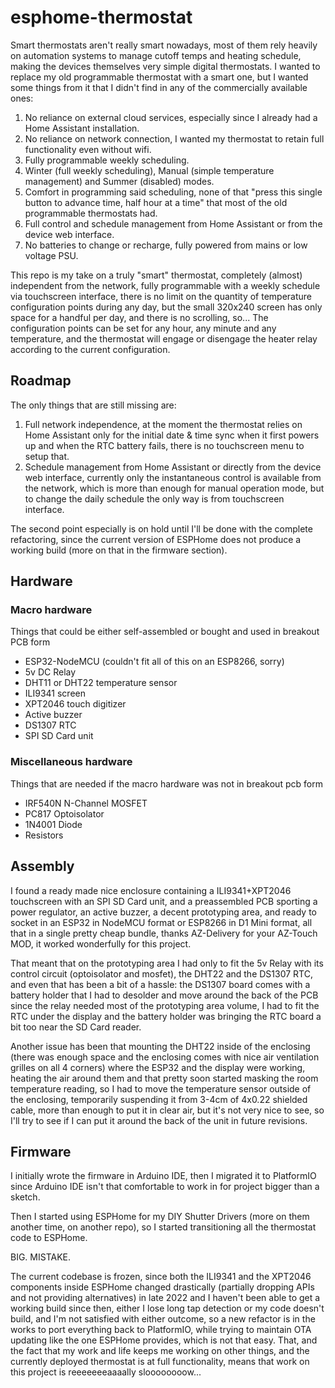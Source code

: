 # esphome-thermostat

Smart thermostats aren't really smart nowadays, most of them rely heavily on automation systems to manage cutoff temps and heating schedule, making the devices themselves very simple digital thermostats.
I wanted to replace my old programmable thermostat with a smart one, but I wanted some things from it that I didn't find in any of the commercially available ones:

1. No reliance on external cloud services, especially since I already had a Home Assistant installation.
2. No reliance on network connection, I wanted my thermostat to retain full functionality even without wifi.
3. Fully programmable weekly scheduling.
4. Winter (full weekly scheduling), Manual (simple temperature management) and Summer (disabled) modes.
5. Comfort in programming said scheduling, none of that "press this single button to advance time, half hour at a time" that most of the old programmable thermostats had.
6. Full control and schedule management from Home Assistant or from the device web interface.
7. No batteries to change or recharge, fully powered from mains or low voltage PSU.

This repo is my take on a truly "smart" thermostat, completely (almost) independent from the network, fully programmable with a weekly schedule via touchscreen interface, there is no limit on the quantity of temperature configuration points during any day, but the small 320x240 screen has only space for a handful per day, and there is no scrolling, so...
The configuration points can be set for any hour, any minute and any temperature, and the thermostat will engage or disengage the heater relay according to the current configuration.

## Roadmap

The only things that are still missing are:
1. Full network independence, at the moment the thermostat relies on Home Assistant only for the initial date & time sync when it first powers up and when the RTC battery fails, there is no touchscreen menu to setup that.
2. Schedule management from Home Assistant or directly from the device web interface, currently only the instantaneous control is available from the network, which is more than enough for manual operation mode, but to change the daily schedule the only way is from touchscreen interface.

The second point especially is on hold until I'll be done with the complete refactoring, since the current version of ESPHome does not produce a working build (more on that in the firmware section).

## Hardware

### Macro hardware 
Things that could be either self-assembled or bought and used in breakout PCB form
- ESP32-NodeMCU (couldn't fit all of this on an ESP8266, sorry)
- 5v DC Relay
- DHT11 or DHT22 temperature sensor
- ILI9341 screen
- XPT2046 touch digitizer
- Active buzzer
- DS1307 RTC
- SPI SD Card unit

### Miscellaneous hardware
Things that are needed if the macro hardware was not in breakout pcb form
- IRF540N N-Channel MOSFET
- PC817 Optoisolator
- 1N4001 Diode
- Resistors

## Assembly

I found a ready made nice enclosure containing a ILI9341+XPT2046 touchscreen with an SPI SD Card unit, and a preassembled PCB sporting a power regulator, an active buzzer, a decent prototyping area, and ready to socket in an ESP32 in NodeMCU format or ESP8266 in D1 Mini format, all that in a single pretty cheap bundle, thanks AZ-Delivery for your AZ-Touch MOD, it worked wonderfully for this project.

That meant that on the prototyping area I had only to fit the 5v Relay with its control circuit (optoisolator and mosfet), the DHT22 and the DS1307 RTC, and even that has been a bit of a hassle: the DS1307 board comes with a battery holder that I had to desolder and move around the back of the PCB since the relay needed most of the prototyping area volume, I had to fit the RTC under the display and the battery holder was bringing the RTC board a bit too near the SD Card reader.

Another issue has been that mounting the DHT22 inside of the enclosing (there was enough space and the enclosing comes with nice air ventilation grilles on all 4 corners) where the ESP32 and the display were working, heating the air around them and that pretty soon started masking the room temperature reading, so I had to move the temperature sensor outside of the enclosing, temporarily suspending it from 3-4cm of 4x0.22 shielded cable, more than enough to put it in clear air, but it's not very nice to see, so I'll try to see if I can put it around the back of the unit in future revisions.

## Firmware

I initially wrote the firmware in Arduino IDE, then I migrated it to PlatformIO since Arduino IDE isn't that comfortable to work in for project bigger than a sketch.

Then I started using ESPHome for my DIY Shutter Drivers (more on them another time, on another repo), so I started transitioning all the thermostat code to ESPHome.

BIG. MISTAKE.

The current codebase is frozen, since both the ILI9341 and the XPT2046 components inside ESPHome changed drastically (partially dropping APIs and not providing alternatives) in late 2022 and I haven't been able to get a working build since then, either I lose long tap detection or my code doesn't build, and I'm not satisfied with either outcome, so a new refactor is in the works to port everything back to PlatformIO, while trying to maintain OTA updating like the one ESPHome provides, which is not that easy.
That, and the fact that my work and life keeps me working on other things, and the currently deployed thermostat is at full functionality, means that work on this project is reeeeeeeaaaally sloooooooow...

